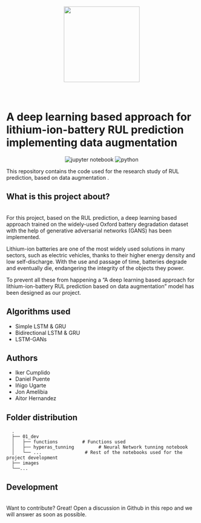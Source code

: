 

<h1 align="center">
<img src="https://github.com/ikumpli/A-deep-learning-based-approach-for-lithium-ion-battery-RUL-prediction-based-on-data-augmentation/blob/main/images/logo-PhotoRoom.png" width="200">
</h1><br>

# A deep learning based approach for lithium-ion-battery RUL prediction implementing data augmentation

<p align="center">
  <img alt="jupyter notebook" src="https://img.shields.io/badge/Jupyter-F37626.svg?&style=for-the-badge&logo=Jupyter&logoColor=white" />
  <img alt="python" src="https://img.shields.io/badge/Python-3776AB?style=for-the-badge&logo=python&logoColor=white" />
</p>

This repository contains the code used for the research study of RUL prediction, based on data augmentation .
## What is this project about?
<br>
For this project, based on the RUL prediction, a deep learning based approach trained on the widely-used
Oxford battery degradation dataset with the help of generative adversarial
networks (GANS) has been implemented.

Lithium-ion batteries are one of the most widely used solutions in many
sectors, such as electric vehicles, thanks to their higher energy density and
low self-discharge. With the use and passage of time, batteries degrade and
eventually die, endangering the integrity of the objects they power.

To prevent all these from happening a “A deep learning based approach for lithium-ion-battery RUL
prediction based on data augmentation” model has been designed as our project.

## Algorithms used

- Simple LSTM & GRU
- Bidirectional LSTM & GRU
- LSTM-GANs

## Authors

- Iker Cumplido
- Daniel Puente
- Iñigo Ugarte
- Jon Amelibia
- Aitor Hernandez

## Folder distribution

```
  .
  ├── 01_dev                    
  │   ├── functions         # Functions used 
  │   ├── hyperas_tunning         # Neural Network tunning notebook
  │   └── ...                # Rest of the notebooks used for the project development
  ├── images
  └──...
```

## Development 
<br>
Want to contribute? Great!
Open a discussion in Github in this repo and we will answer as soon as possible.
